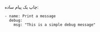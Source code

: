 چاپ یک پیام ساده:

```
- name: Print a message
  debug:
    msg: "This is a simple debug message"
```
